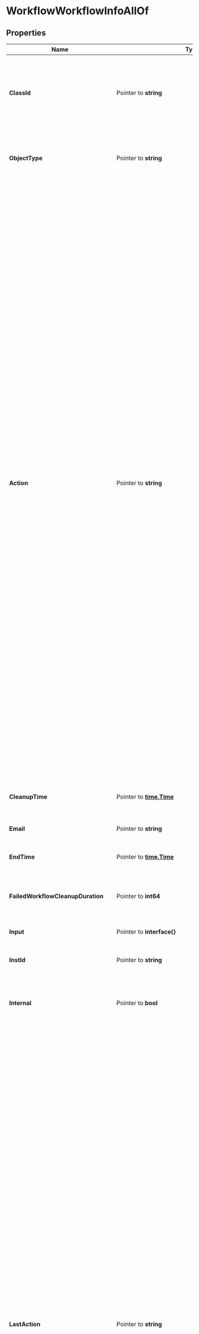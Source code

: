 # WorkflowWorkflowInfoAllOf

## Properties

Name | Type | Description | Notes
------------ | ------------- | ------------- | -------------
**ClassId** | Pointer to **string** | The fully-qualified name of the instantiated, concrete type. This property is used as a discriminator to identify the type of the payload when marshaling and unmarshaling data. | [default to "workflow.WorkflowInfo"]
**ObjectType** | Pointer to **string** | The fully-qualified name of the instantiated, concrete type. The value should be the same as the &#39;ClassId&#39; property. | [default to "workflow.WorkflowInfo"]
**Action** | Pointer to **string** | The action of the workflow such as start, cancel, retry, pause. * &#x60;None&#x60; - No action is set, this is the default value for action field. * &#x60;Create&#x60; - Create a new instance of the workflow but it does not start the execution of the workflow. Use the Start action to start execution of the workflow. * &#x60;Start&#x60; - Start a new execution of the workflow. * &#x60;Pause&#x60; - Pause the workflow, this can only be issued on workflows that are in running state. * &#x60;Resume&#x60; - Resume the workflow which was previously paused through pause action on the workflow. * &#x60;Retry&#x60; - Retry the workflow that has previously reached a final state and has the retryable property set to true on the workflow. A running or waiting workflow cannot be retried. If the property retryFromTaskName is also passed along with this action, the workflow will be started from that specific task, otherwise the workflow will be restarted. The task name must be one of the tasks that completed or failed in the previous run, you cannot retry a workflow from a task which wasn&#39;t run in the previous iteration. * &#x60;RetryFailed&#x60; - Retry the workflow that has failed. A running or waiting workflow or a workflow that completed successfully cannot be retried. Only the tasks that failed in the previous run will be retried and the rest of workflow will be run. This action does not restart the workflow and also does not support retrying from a specific task. * &#x60;Cancel&#x60; - Cancel the workflow that is in running or waiting state. | [optional] [default to "None"]
**CleanupTime** | Pointer to [**time.Time**](time.Time.md) | The time when the workflow info will be removed from database. | [optional] [readonly] 
**Email** | Pointer to **string** | The email address of the user who started this workflow. | [optional] [readonly] 
**EndTime** | Pointer to [**time.Time**](time.Time.md) | The time when the workflow reached a final state. | [optional] [readonly] 
**FailedWorkflowCleanupDuration** | Pointer to **int64** | The duration in hours after which the workflow info for failed, terminated or timed out workflow will be removed from database. | [optional] [default to 2160]
**Input** | Pointer to **interface{}** | All the given inputs for the workflow. | [optional] 
**InstId** | Pointer to **string** | A workflow instance Id which is the unique identified for the workflow execution. | [optional] [readonly] 
**Internal** | Pointer to **bool** | Denotes if this workflow is internal and should be hidden from user view of running workflows. | [optional] 
**LastAction** | Pointer to **string** | The last action that was issued on the workflow is saved in this field. * &#x60;None&#x60; - No action is set, this is the default value for action field. * &#x60;Create&#x60; - Create a new instance of the workflow but it does not start the execution of the workflow. Use the Start action to start execution of the workflow. * &#x60;Start&#x60; - Start a new execution of the workflow. * &#x60;Pause&#x60; - Pause the workflow, this can only be issued on workflows that are in running state. * &#x60;Resume&#x60; - Resume the workflow which was previously paused through pause action on the workflow. * &#x60;Retry&#x60; - Retry the workflow that has previously reached a final state and has the retryable property set to true on the workflow. A running or waiting workflow cannot be retried. If the property retryFromTaskName is also passed along with this action, the workflow will be started from that specific task, otherwise the workflow will be restarted. The task name must be one of the tasks that completed or failed in the previous run, you cannot retry a workflow from a task which wasn&#39;t run in the previous iteration. * &#x60;RetryFailed&#x60; - Retry the workflow that has failed. A running or waiting workflow or a workflow that completed successfully cannot be retried. Only the tasks that failed in the previous run will be retried and the rest of workflow will be run. This action does not restart the workflow and also does not support retrying from a specific task. * &#x60;Cancel&#x60; - Cancel the workflow that is in running or waiting state. | [optional] [readonly] [default to "None"]
**Message** | Pointer to [**[]WorkflowMessage**](workflow.Message.md) |  | [optional] 
**MetaVersion** | Pointer to **int64** | Version of the workflow metadata for which this workflow execution was started. | [optional] 
**Name** | Pointer to **string** | A name of the workflow execution instance. | [optional] 
**Output** | Pointer to **interface{}** | All the generated outputs for the workflow. | [optional] [readonly] 
**PauseReason** | Pointer to **string** | Denotes the reason workflow is in paused status. * &#x60;None&#x60; - Pause reason is none, which indicates there is no reason for the pause state. * &#x60;TaskWithWarning&#x60; - Pause reason indicates the workflow is in this state due to a task that has a status as completed with warnings. | [optional] [default to "None"]
**Progress** | Pointer to **float32** | This field indicates percentage of workflow task execution. | [optional] [readonly] 
**Properties** | Pointer to [**NullableWorkflowWorkflowInfoProperties**](workflow.WorkflowInfoProperties.md) |  | [optional] 
**RetryFromTaskName** | Pointer to **string** | This field is applicable when Retry action is issued for a workflow which is in a final state. When this field is not specified then the workflow will retry from the start of the workflow. When this field is specified then the workflow will be retried from the specified task. The field should carry the task name which is the unique name of the task within the workflow. The task name must be one of the tasks that completed or failed in the previous run, you cannot retry a workflow from a task which wasn&#39;t run in the previous iteration. | [optional] 
**Src** | Pointer to **string** | The source microservice name which is the owner for this workflow. | [optional] [readonly] 
**StartTime** | Pointer to [**time.Time**](time.Time.md) | The time when the workflow was started for execution. | [optional] [readonly] 
**Status** | Pointer to **string** | A status of the workflow (RUNNING, WAITING, COMPLETED, TIME_OUT, FAILED). | [optional] [readonly] 
**SuccessWorkflowCleanupDuration** | Pointer to **int64** | The duration in hours after which the workflow info for successful workflow will be removed from database. | [optional] [default to 2160]
**TraceId** | Pointer to **string** | The trace id to keep track of workflow execution. | [optional] [readonly] 
**Type** | Pointer to **string** | A type of the workflow (serverconfig, ansible_monitoring). | [optional] [readonly] 
**UserActionRequired** | Pointer to **bool** | Property will be set when an user action is required on the workflow. This can be because the workflow is waiting for a wait task to be updated, workflow is paused or workflow launched by a configuration object has failed and needs to be retried in order to complete successfully. | [optional] [readonly] [default to false]
**UserId** | Pointer to **string** | The user identifier which indicates the user that started this workflow. | [optional] [readonly] 
**WaitReason** | Pointer to **string** | Denotes the reason workflow is in waiting status. * &#x60;None&#x60; - Wait reason is none, which indicates there is no reason for the waiting state. * &#x60;GatherTasks&#x60; - Wait reason is gathering tasks, which indicates the workflow is in this state in order to gather tasks. * &#x60;Duplicate&#x60; - Wait reason is duplicate, which indicates the workflow is a duplicate of current running workflow. * &#x60;RateLimit&#x60; - Wait reason is rate limit, which indicates the workflow is rate limited by account/instance level throttling threshold. * &#x60;WaitTask&#x60; - Wait reason when there are one or more wait tasks in the workflow which are yet to receive a task status update. * &#x60;PendingRetryFailed&#x60; - Wait reason when the workflow is pending a RetryFailed action. | [optional] [default to "None"]
**WorkflowCtx** | Pointer to [**NullableWorkflowWorkflowCtx**](workflow.WorkflowCtx.md) |  | [optional] 
**WorkflowMetaType** | Pointer to **string** | The type of workflow meta. Derived from the workflow meta that is used to launch this workflow instance. * &#x60;SystemDefined&#x60; - System defined workflow definition. * &#x60;UserDefined&#x60; - User defined workflow definition. * &#x60;Dynamic&#x60; - Dynamically defined workflow definition. | [optional] [default to "SystemDefined"]
**WorkflowTaskCount** | Pointer to **int64** | Total number of workflow tasks in this workflow. | [optional] [readonly] 
**Var0RollbackWorkflow** | Pointer to [**WorkflowRollbackWorkflowRelationship**](workflow.RollbackWorkflow.Relationship.md) |  | [optional] 
**Var1SwitchProfile** | Pointer to [**FabricSwitchProfileRelationship**](fabric.SwitchProfile.Relationship.md) |  | [optional] 
**Var2ClusterProfile** | Pointer to [**HyperflexClusterProfileRelationship**](hyperflex.ClusterProfile.Relationship.md) |  | [optional] 
**Account** | Pointer to [**IamAccountRelationship**](iam.Account.Relationship.md) |  | [optional] 
**AssociatedObject** | Pointer to [**MoBaseMoRelationship**](mo.BaseMo.Relationship.md) |  | [optional] 
**Organization** | Pointer to [**OrganizationOrganizationRelationship**](organization.Organization.Relationship.md) |  | [optional] 
**ParentTaskInfo** | Pointer to [**WorkflowTaskInfoRelationship**](workflow.TaskInfo.Relationship.md) |  | [optional] 
**PendingDynamicWorkflowInfo** | Pointer to [**WorkflowPendingDynamicWorkflowInfoRelationship**](workflow.PendingDynamicWorkflowInfo.Relationship.md) |  | [optional] 
**Permission** | Pointer to [**IamPermissionRelationship**](iam.Permission.Relationship.md) |  | [optional] 
**TaskInfos** | Pointer to [**[]WorkflowTaskInfoRelationship**](workflow.TaskInfo.Relationship.md) | An array of relationships to workflowTaskInfo resources. | [optional] [readonly] 
**WorkflowDefinition** | Pointer to [**WorkflowWorkflowDefinitionRelationship**](workflow.WorkflowDefinition.Relationship.md) |  | [optional] 

## Methods

### NewWorkflowWorkflowInfoAllOf

`func NewWorkflowWorkflowInfoAllOf(classId string, objectType string, ) *WorkflowWorkflowInfoAllOf`

NewWorkflowWorkflowInfoAllOf instantiates a new WorkflowWorkflowInfoAllOf object
This constructor will assign default values to properties that have it defined,
and makes sure properties required by API are set, but the set of arguments
will change when the set of required properties is changed

### NewWorkflowWorkflowInfoAllOfWithDefaults

`func NewWorkflowWorkflowInfoAllOfWithDefaults() *WorkflowWorkflowInfoAllOf`

NewWorkflowWorkflowInfoAllOfWithDefaults instantiates a new WorkflowWorkflowInfoAllOf object
This constructor will only assign default values to properties that have it defined,
but it doesn't guarantee that properties required by API are set

### GetClassId

`func (o *WorkflowWorkflowInfoAllOf) GetClassId() string`

GetClassId returns the ClassId field if non-nil, zero value otherwise.

### GetClassIdOk

`func (o *WorkflowWorkflowInfoAllOf) GetClassIdOk() (*string, bool)`

GetClassIdOk returns a tuple with the ClassId field if it's non-nil, zero value otherwise
and a boolean to check if the value has been set.

### SetClassId

`func (o *WorkflowWorkflowInfoAllOf) SetClassId(v string)`

SetClassId sets ClassId field to given value.


### GetObjectType

`func (o *WorkflowWorkflowInfoAllOf) GetObjectType() string`

GetObjectType returns the ObjectType field if non-nil, zero value otherwise.

### GetObjectTypeOk

`func (o *WorkflowWorkflowInfoAllOf) GetObjectTypeOk() (*string, bool)`

GetObjectTypeOk returns a tuple with the ObjectType field if it's non-nil, zero value otherwise
and a boolean to check if the value has been set.

### SetObjectType

`func (o *WorkflowWorkflowInfoAllOf) SetObjectType(v string)`

SetObjectType sets ObjectType field to given value.


### GetAction

`func (o *WorkflowWorkflowInfoAllOf) GetAction() string`

GetAction returns the Action field if non-nil, zero value otherwise.

### GetActionOk

`func (o *WorkflowWorkflowInfoAllOf) GetActionOk() (*string, bool)`

GetActionOk returns a tuple with the Action field if it's non-nil, zero value otherwise
and a boolean to check if the value has been set.

### SetAction

`func (o *WorkflowWorkflowInfoAllOf) SetAction(v string)`

SetAction sets Action field to given value.

### HasAction

`func (o *WorkflowWorkflowInfoAllOf) HasAction() bool`

HasAction returns a boolean if a field has been set.

### GetCleanupTime

`func (o *WorkflowWorkflowInfoAllOf) GetCleanupTime() time.Time`

GetCleanupTime returns the CleanupTime field if non-nil, zero value otherwise.

### GetCleanupTimeOk

`func (o *WorkflowWorkflowInfoAllOf) GetCleanupTimeOk() (*time.Time, bool)`

GetCleanupTimeOk returns a tuple with the CleanupTime field if it's non-nil, zero value otherwise
and a boolean to check if the value has been set.

### SetCleanupTime

`func (o *WorkflowWorkflowInfoAllOf) SetCleanupTime(v time.Time)`

SetCleanupTime sets CleanupTime field to given value.

### HasCleanupTime

`func (o *WorkflowWorkflowInfoAllOf) HasCleanupTime() bool`

HasCleanupTime returns a boolean if a field has been set.

### GetEmail

`func (o *WorkflowWorkflowInfoAllOf) GetEmail() string`

GetEmail returns the Email field if non-nil, zero value otherwise.

### GetEmailOk

`func (o *WorkflowWorkflowInfoAllOf) GetEmailOk() (*string, bool)`

GetEmailOk returns a tuple with the Email field if it's non-nil, zero value otherwise
and a boolean to check if the value has been set.

### SetEmail

`func (o *WorkflowWorkflowInfoAllOf) SetEmail(v string)`

SetEmail sets Email field to given value.

### HasEmail

`func (o *WorkflowWorkflowInfoAllOf) HasEmail() bool`

HasEmail returns a boolean if a field has been set.

### GetEndTime

`func (o *WorkflowWorkflowInfoAllOf) GetEndTime() time.Time`

GetEndTime returns the EndTime field if non-nil, zero value otherwise.

### GetEndTimeOk

`func (o *WorkflowWorkflowInfoAllOf) GetEndTimeOk() (*time.Time, bool)`

GetEndTimeOk returns a tuple with the EndTime field if it's non-nil, zero value otherwise
and a boolean to check if the value has been set.

### SetEndTime

`func (o *WorkflowWorkflowInfoAllOf) SetEndTime(v time.Time)`

SetEndTime sets EndTime field to given value.

### HasEndTime

`func (o *WorkflowWorkflowInfoAllOf) HasEndTime() bool`

HasEndTime returns a boolean if a field has been set.

### GetFailedWorkflowCleanupDuration

`func (o *WorkflowWorkflowInfoAllOf) GetFailedWorkflowCleanupDuration() int64`

GetFailedWorkflowCleanupDuration returns the FailedWorkflowCleanupDuration field if non-nil, zero value otherwise.

### GetFailedWorkflowCleanupDurationOk

`func (o *WorkflowWorkflowInfoAllOf) GetFailedWorkflowCleanupDurationOk() (*int64, bool)`

GetFailedWorkflowCleanupDurationOk returns a tuple with the FailedWorkflowCleanupDuration field if it's non-nil, zero value otherwise
and a boolean to check if the value has been set.

### SetFailedWorkflowCleanupDuration

`func (o *WorkflowWorkflowInfoAllOf) SetFailedWorkflowCleanupDuration(v int64)`

SetFailedWorkflowCleanupDuration sets FailedWorkflowCleanupDuration field to given value.

### HasFailedWorkflowCleanupDuration

`func (o *WorkflowWorkflowInfoAllOf) HasFailedWorkflowCleanupDuration() bool`

HasFailedWorkflowCleanupDuration returns a boolean if a field has been set.

### GetInput

`func (o *WorkflowWorkflowInfoAllOf) GetInput() interface{}`

GetInput returns the Input field if non-nil, zero value otherwise.

### GetInputOk

`func (o *WorkflowWorkflowInfoAllOf) GetInputOk() (*interface{}, bool)`

GetInputOk returns a tuple with the Input field if it's non-nil, zero value otherwise
and a boolean to check if the value has been set.

### SetInput

`func (o *WorkflowWorkflowInfoAllOf) SetInput(v interface{})`

SetInput sets Input field to given value.

### HasInput

`func (o *WorkflowWorkflowInfoAllOf) HasInput() bool`

HasInput returns a boolean if a field has been set.

### SetInputNil

`func (o *WorkflowWorkflowInfoAllOf) SetInputNil(b bool)`

 SetInputNil sets the value for Input to be an explicit nil

### UnsetInput
`func (o *WorkflowWorkflowInfoAllOf) UnsetInput()`

UnsetInput ensures that no value is present for Input, not even an explicit nil
### GetInstId

`func (o *WorkflowWorkflowInfoAllOf) GetInstId() string`

GetInstId returns the InstId field if non-nil, zero value otherwise.

### GetInstIdOk

`func (o *WorkflowWorkflowInfoAllOf) GetInstIdOk() (*string, bool)`

GetInstIdOk returns a tuple with the InstId field if it's non-nil, zero value otherwise
and a boolean to check if the value has been set.

### SetInstId

`func (o *WorkflowWorkflowInfoAllOf) SetInstId(v string)`

SetInstId sets InstId field to given value.

### HasInstId

`func (o *WorkflowWorkflowInfoAllOf) HasInstId() bool`

HasInstId returns a boolean if a field has been set.

### GetInternal

`func (o *WorkflowWorkflowInfoAllOf) GetInternal() bool`

GetInternal returns the Internal field if non-nil, zero value otherwise.

### GetInternalOk

`func (o *WorkflowWorkflowInfoAllOf) GetInternalOk() (*bool, bool)`

GetInternalOk returns a tuple with the Internal field if it's non-nil, zero value otherwise
and a boolean to check if the value has been set.

### SetInternal

`func (o *WorkflowWorkflowInfoAllOf) SetInternal(v bool)`

SetInternal sets Internal field to given value.

### HasInternal

`func (o *WorkflowWorkflowInfoAllOf) HasInternal() bool`

HasInternal returns a boolean if a field has been set.

### GetLastAction

`func (o *WorkflowWorkflowInfoAllOf) GetLastAction() string`

GetLastAction returns the LastAction field if non-nil, zero value otherwise.

### GetLastActionOk

`func (o *WorkflowWorkflowInfoAllOf) GetLastActionOk() (*string, bool)`

GetLastActionOk returns a tuple with the LastAction field if it's non-nil, zero value otherwise
and a boolean to check if the value has been set.

### SetLastAction

`func (o *WorkflowWorkflowInfoAllOf) SetLastAction(v string)`

SetLastAction sets LastAction field to given value.

### HasLastAction

`func (o *WorkflowWorkflowInfoAllOf) HasLastAction() bool`

HasLastAction returns a boolean if a field has been set.

### GetMessage

`func (o *WorkflowWorkflowInfoAllOf) GetMessage() []WorkflowMessage`

GetMessage returns the Message field if non-nil, zero value otherwise.

### GetMessageOk

`func (o *WorkflowWorkflowInfoAllOf) GetMessageOk() (*[]WorkflowMessage, bool)`

GetMessageOk returns a tuple with the Message field if it's non-nil, zero value otherwise
and a boolean to check if the value has been set.

### SetMessage

`func (o *WorkflowWorkflowInfoAllOf) SetMessage(v []WorkflowMessage)`

SetMessage sets Message field to given value.

### HasMessage

`func (o *WorkflowWorkflowInfoAllOf) HasMessage() bool`

HasMessage returns a boolean if a field has been set.

### SetMessageNil

`func (o *WorkflowWorkflowInfoAllOf) SetMessageNil(b bool)`

 SetMessageNil sets the value for Message to be an explicit nil

### UnsetMessage
`func (o *WorkflowWorkflowInfoAllOf) UnsetMessage()`

UnsetMessage ensures that no value is present for Message, not even an explicit nil
### GetMetaVersion

`func (o *WorkflowWorkflowInfoAllOf) GetMetaVersion() int64`

GetMetaVersion returns the MetaVersion field if non-nil, zero value otherwise.

### GetMetaVersionOk

`func (o *WorkflowWorkflowInfoAllOf) GetMetaVersionOk() (*int64, bool)`

GetMetaVersionOk returns a tuple with the MetaVersion field if it's non-nil, zero value otherwise
and a boolean to check if the value has been set.

### SetMetaVersion

`func (o *WorkflowWorkflowInfoAllOf) SetMetaVersion(v int64)`

SetMetaVersion sets MetaVersion field to given value.

### HasMetaVersion

`func (o *WorkflowWorkflowInfoAllOf) HasMetaVersion() bool`

HasMetaVersion returns a boolean if a field has been set.

### GetName

`func (o *WorkflowWorkflowInfoAllOf) GetName() string`

GetName returns the Name field if non-nil, zero value otherwise.

### GetNameOk

`func (o *WorkflowWorkflowInfoAllOf) GetNameOk() (*string, bool)`

GetNameOk returns a tuple with the Name field if it's non-nil, zero value otherwise
and a boolean to check if the value has been set.

### SetName

`func (o *WorkflowWorkflowInfoAllOf) SetName(v string)`

SetName sets Name field to given value.

### HasName

`func (o *WorkflowWorkflowInfoAllOf) HasName() bool`

HasName returns a boolean if a field has been set.

### GetOutput

`func (o *WorkflowWorkflowInfoAllOf) GetOutput() interface{}`

GetOutput returns the Output field if non-nil, zero value otherwise.

### GetOutputOk

`func (o *WorkflowWorkflowInfoAllOf) GetOutputOk() (*interface{}, bool)`

GetOutputOk returns a tuple with the Output field if it's non-nil, zero value otherwise
and a boolean to check if the value has been set.

### SetOutput

`func (o *WorkflowWorkflowInfoAllOf) SetOutput(v interface{})`

SetOutput sets Output field to given value.

### HasOutput

`func (o *WorkflowWorkflowInfoAllOf) HasOutput() bool`

HasOutput returns a boolean if a field has been set.

### SetOutputNil

`func (o *WorkflowWorkflowInfoAllOf) SetOutputNil(b bool)`

 SetOutputNil sets the value for Output to be an explicit nil

### UnsetOutput
`func (o *WorkflowWorkflowInfoAllOf) UnsetOutput()`

UnsetOutput ensures that no value is present for Output, not even an explicit nil
### GetPauseReason

`func (o *WorkflowWorkflowInfoAllOf) GetPauseReason() string`

GetPauseReason returns the PauseReason field if non-nil, zero value otherwise.

### GetPauseReasonOk

`func (o *WorkflowWorkflowInfoAllOf) GetPauseReasonOk() (*string, bool)`

GetPauseReasonOk returns a tuple with the PauseReason field if it's non-nil, zero value otherwise
and a boolean to check if the value has been set.

### SetPauseReason

`func (o *WorkflowWorkflowInfoAllOf) SetPauseReason(v string)`

SetPauseReason sets PauseReason field to given value.

### HasPauseReason

`func (o *WorkflowWorkflowInfoAllOf) HasPauseReason() bool`

HasPauseReason returns a boolean if a field has been set.

### GetProgress

`func (o *WorkflowWorkflowInfoAllOf) GetProgress() float32`

GetProgress returns the Progress field if non-nil, zero value otherwise.

### GetProgressOk

`func (o *WorkflowWorkflowInfoAllOf) GetProgressOk() (*float32, bool)`

GetProgressOk returns a tuple with the Progress field if it's non-nil, zero value otherwise
and a boolean to check if the value has been set.

### SetProgress

`func (o *WorkflowWorkflowInfoAllOf) SetProgress(v float32)`

SetProgress sets Progress field to given value.

### HasProgress

`func (o *WorkflowWorkflowInfoAllOf) HasProgress() bool`

HasProgress returns a boolean if a field has been set.

### GetProperties

`func (o *WorkflowWorkflowInfoAllOf) GetProperties() WorkflowWorkflowInfoProperties`

GetProperties returns the Properties field if non-nil, zero value otherwise.

### GetPropertiesOk

`func (o *WorkflowWorkflowInfoAllOf) GetPropertiesOk() (*WorkflowWorkflowInfoProperties, bool)`

GetPropertiesOk returns a tuple with the Properties field if it's non-nil, zero value otherwise
and a boolean to check if the value has been set.

### SetProperties

`func (o *WorkflowWorkflowInfoAllOf) SetProperties(v WorkflowWorkflowInfoProperties)`

SetProperties sets Properties field to given value.

### HasProperties

`func (o *WorkflowWorkflowInfoAllOf) HasProperties() bool`

HasProperties returns a boolean if a field has been set.

### SetPropertiesNil

`func (o *WorkflowWorkflowInfoAllOf) SetPropertiesNil(b bool)`

 SetPropertiesNil sets the value for Properties to be an explicit nil

### UnsetProperties
`func (o *WorkflowWorkflowInfoAllOf) UnsetProperties()`

UnsetProperties ensures that no value is present for Properties, not even an explicit nil
### GetRetryFromTaskName

`func (o *WorkflowWorkflowInfoAllOf) GetRetryFromTaskName() string`

GetRetryFromTaskName returns the RetryFromTaskName field if non-nil, zero value otherwise.

### GetRetryFromTaskNameOk

`func (o *WorkflowWorkflowInfoAllOf) GetRetryFromTaskNameOk() (*string, bool)`

GetRetryFromTaskNameOk returns a tuple with the RetryFromTaskName field if it's non-nil, zero value otherwise
and a boolean to check if the value has been set.

### SetRetryFromTaskName

`func (o *WorkflowWorkflowInfoAllOf) SetRetryFromTaskName(v string)`

SetRetryFromTaskName sets RetryFromTaskName field to given value.

### HasRetryFromTaskName

`func (o *WorkflowWorkflowInfoAllOf) HasRetryFromTaskName() bool`

HasRetryFromTaskName returns a boolean if a field has been set.

### GetSrc

`func (o *WorkflowWorkflowInfoAllOf) GetSrc() string`

GetSrc returns the Src field if non-nil, zero value otherwise.

### GetSrcOk

`func (o *WorkflowWorkflowInfoAllOf) GetSrcOk() (*string, bool)`

GetSrcOk returns a tuple with the Src field if it's non-nil, zero value otherwise
and a boolean to check if the value has been set.

### SetSrc

`func (o *WorkflowWorkflowInfoAllOf) SetSrc(v string)`

SetSrc sets Src field to given value.

### HasSrc

`func (o *WorkflowWorkflowInfoAllOf) HasSrc() bool`

HasSrc returns a boolean if a field has been set.

### GetStartTime

`func (o *WorkflowWorkflowInfoAllOf) GetStartTime() time.Time`

GetStartTime returns the StartTime field if non-nil, zero value otherwise.

### GetStartTimeOk

`func (o *WorkflowWorkflowInfoAllOf) GetStartTimeOk() (*time.Time, bool)`

GetStartTimeOk returns a tuple with the StartTime field if it's non-nil, zero value otherwise
and a boolean to check if the value has been set.

### SetStartTime

`func (o *WorkflowWorkflowInfoAllOf) SetStartTime(v time.Time)`

SetStartTime sets StartTime field to given value.

### HasStartTime

`func (o *WorkflowWorkflowInfoAllOf) HasStartTime() bool`

HasStartTime returns a boolean if a field has been set.

### GetStatus

`func (o *WorkflowWorkflowInfoAllOf) GetStatus() string`

GetStatus returns the Status field if non-nil, zero value otherwise.

### GetStatusOk

`func (o *WorkflowWorkflowInfoAllOf) GetStatusOk() (*string, bool)`

GetStatusOk returns a tuple with the Status field if it's non-nil, zero value otherwise
and a boolean to check if the value has been set.

### SetStatus

`func (o *WorkflowWorkflowInfoAllOf) SetStatus(v string)`

SetStatus sets Status field to given value.

### HasStatus

`func (o *WorkflowWorkflowInfoAllOf) HasStatus() bool`

HasStatus returns a boolean if a field has been set.

### GetSuccessWorkflowCleanupDuration

`func (o *WorkflowWorkflowInfoAllOf) GetSuccessWorkflowCleanupDuration() int64`

GetSuccessWorkflowCleanupDuration returns the SuccessWorkflowCleanupDuration field if non-nil, zero value otherwise.

### GetSuccessWorkflowCleanupDurationOk

`func (o *WorkflowWorkflowInfoAllOf) GetSuccessWorkflowCleanupDurationOk() (*int64, bool)`

GetSuccessWorkflowCleanupDurationOk returns a tuple with the SuccessWorkflowCleanupDuration field if it's non-nil, zero value otherwise
and a boolean to check if the value has been set.

### SetSuccessWorkflowCleanupDuration

`func (o *WorkflowWorkflowInfoAllOf) SetSuccessWorkflowCleanupDuration(v int64)`

SetSuccessWorkflowCleanupDuration sets SuccessWorkflowCleanupDuration field to given value.

### HasSuccessWorkflowCleanupDuration

`func (o *WorkflowWorkflowInfoAllOf) HasSuccessWorkflowCleanupDuration() bool`

HasSuccessWorkflowCleanupDuration returns a boolean if a field has been set.

### GetTraceId

`func (o *WorkflowWorkflowInfoAllOf) GetTraceId() string`

GetTraceId returns the TraceId field if non-nil, zero value otherwise.

### GetTraceIdOk

`func (o *WorkflowWorkflowInfoAllOf) GetTraceIdOk() (*string, bool)`

GetTraceIdOk returns a tuple with the TraceId field if it's non-nil, zero value otherwise
and a boolean to check if the value has been set.

### SetTraceId

`func (o *WorkflowWorkflowInfoAllOf) SetTraceId(v string)`

SetTraceId sets TraceId field to given value.

### HasTraceId

`func (o *WorkflowWorkflowInfoAllOf) HasTraceId() bool`

HasTraceId returns a boolean if a field has been set.

### GetType

`func (o *WorkflowWorkflowInfoAllOf) GetType() string`

GetType returns the Type field if non-nil, zero value otherwise.

### GetTypeOk

`func (o *WorkflowWorkflowInfoAllOf) GetTypeOk() (*string, bool)`

GetTypeOk returns a tuple with the Type field if it's non-nil, zero value otherwise
and a boolean to check if the value has been set.

### SetType

`func (o *WorkflowWorkflowInfoAllOf) SetType(v string)`

SetType sets Type field to given value.

### HasType

`func (o *WorkflowWorkflowInfoAllOf) HasType() bool`

HasType returns a boolean if a field has been set.

### GetUserActionRequired

`func (o *WorkflowWorkflowInfoAllOf) GetUserActionRequired() bool`

GetUserActionRequired returns the UserActionRequired field if non-nil, zero value otherwise.

### GetUserActionRequiredOk

`func (o *WorkflowWorkflowInfoAllOf) GetUserActionRequiredOk() (*bool, bool)`

GetUserActionRequiredOk returns a tuple with the UserActionRequired field if it's non-nil, zero value otherwise
and a boolean to check if the value has been set.

### SetUserActionRequired

`func (o *WorkflowWorkflowInfoAllOf) SetUserActionRequired(v bool)`

SetUserActionRequired sets UserActionRequired field to given value.

### HasUserActionRequired

`func (o *WorkflowWorkflowInfoAllOf) HasUserActionRequired() bool`

HasUserActionRequired returns a boolean if a field has been set.

### GetUserId

`func (o *WorkflowWorkflowInfoAllOf) GetUserId() string`

GetUserId returns the UserId field if non-nil, zero value otherwise.

### GetUserIdOk

`func (o *WorkflowWorkflowInfoAllOf) GetUserIdOk() (*string, bool)`

GetUserIdOk returns a tuple with the UserId field if it's non-nil, zero value otherwise
and a boolean to check if the value has been set.

### SetUserId

`func (o *WorkflowWorkflowInfoAllOf) SetUserId(v string)`

SetUserId sets UserId field to given value.

### HasUserId

`func (o *WorkflowWorkflowInfoAllOf) HasUserId() bool`

HasUserId returns a boolean if a field has been set.

### GetWaitReason

`func (o *WorkflowWorkflowInfoAllOf) GetWaitReason() string`

GetWaitReason returns the WaitReason field if non-nil, zero value otherwise.

### GetWaitReasonOk

`func (o *WorkflowWorkflowInfoAllOf) GetWaitReasonOk() (*string, bool)`

GetWaitReasonOk returns a tuple with the WaitReason field if it's non-nil, zero value otherwise
and a boolean to check if the value has been set.

### SetWaitReason

`func (o *WorkflowWorkflowInfoAllOf) SetWaitReason(v string)`

SetWaitReason sets WaitReason field to given value.

### HasWaitReason

`func (o *WorkflowWorkflowInfoAllOf) HasWaitReason() bool`

HasWaitReason returns a boolean if a field has been set.

### GetWorkflowCtx

`func (o *WorkflowWorkflowInfoAllOf) GetWorkflowCtx() WorkflowWorkflowCtx`

GetWorkflowCtx returns the WorkflowCtx field if non-nil, zero value otherwise.

### GetWorkflowCtxOk

`func (o *WorkflowWorkflowInfoAllOf) GetWorkflowCtxOk() (*WorkflowWorkflowCtx, bool)`

GetWorkflowCtxOk returns a tuple with the WorkflowCtx field if it's non-nil, zero value otherwise
and a boolean to check if the value has been set.

### SetWorkflowCtx

`func (o *WorkflowWorkflowInfoAllOf) SetWorkflowCtx(v WorkflowWorkflowCtx)`

SetWorkflowCtx sets WorkflowCtx field to given value.

### HasWorkflowCtx

`func (o *WorkflowWorkflowInfoAllOf) HasWorkflowCtx() bool`

HasWorkflowCtx returns a boolean if a field has been set.

### SetWorkflowCtxNil

`func (o *WorkflowWorkflowInfoAllOf) SetWorkflowCtxNil(b bool)`

 SetWorkflowCtxNil sets the value for WorkflowCtx to be an explicit nil

### UnsetWorkflowCtx
`func (o *WorkflowWorkflowInfoAllOf) UnsetWorkflowCtx()`

UnsetWorkflowCtx ensures that no value is present for WorkflowCtx, not even an explicit nil
### GetWorkflowMetaType

`func (o *WorkflowWorkflowInfoAllOf) GetWorkflowMetaType() string`

GetWorkflowMetaType returns the WorkflowMetaType field if non-nil, zero value otherwise.

### GetWorkflowMetaTypeOk

`func (o *WorkflowWorkflowInfoAllOf) GetWorkflowMetaTypeOk() (*string, bool)`

GetWorkflowMetaTypeOk returns a tuple with the WorkflowMetaType field if it's non-nil, zero value otherwise
and a boolean to check if the value has been set.

### SetWorkflowMetaType

`func (o *WorkflowWorkflowInfoAllOf) SetWorkflowMetaType(v string)`

SetWorkflowMetaType sets WorkflowMetaType field to given value.

### HasWorkflowMetaType

`func (o *WorkflowWorkflowInfoAllOf) HasWorkflowMetaType() bool`

HasWorkflowMetaType returns a boolean if a field has been set.

### GetWorkflowTaskCount

`func (o *WorkflowWorkflowInfoAllOf) GetWorkflowTaskCount() int64`

GetWorkflowTaskCount returns the WorkflowTaskCount field if non-nil, zero value otherwise.

### GetWorkflowTaskCountOk

`func (o *WorkflowWorkflowInfoAllOf) GetWorkflowTaskCountOk() (*int64, bool)`

GetWorkflowTaskCountOk returns a tuple with the WorkflowTaskCount field if it's non-nil, zero value otherwise
and a boolean to check if the value has been set.

### SetWorkflowTaskCount

`func (o *WorkflowWorkflowInfoAllOf) SetWorkflowTaskCount(v int64)`

SetWorkflowTaskCount sets WorkflowTaskCount field to given value.

### HasWorkflowTaskCount

`func (o *WorkflowWorkflowInfoAllOf) HasWorkflowTaskCount() bool`

HasWorkflowTaskCount returns a boolean if a field has been set.

### GetVar0RollbackWorkflow

`func (o *WorkflowWorkflowInfoAllOf) GetVar0RollbackWorkflow() WorkflowRollbackWorkflowRelationship`

GetVar0RollbackWorkflow returns the Var0RollbackWorkflow field if non-nil, zero value otherwise.

### GetVar0RollbackWorkflowOk

`func (o *WorkflowWorkflowInfoAllOf) GetVar0RollbackWorkflowOk() (*WorkflowRollbackWorkflowRelationship, bool)`

GetVar0RollbackWorkflowOk returns a tuple with the Var0RollbackWorkflow field if it's non-nil, zero value otherwise
and a boolean to check if the value has been set.

### SetVar0RollbackWorkflow

`func (o *WorkflowWorkflowInfoAllOf) SetVar0RollbackWorkflow(v WorkflowRollbackWorkflowRelationship)`

SetVar0RollbackWorkflow sets Var0RollbackWorkflow field to given value.

### HasVar0RollbackWorkflow

`func (o *WorkflowWorkflowInfoAllOf) HasVar0RollbackWorkflow() bool`

HasVar0RollbackWorkflow returns a boolean if a field has been set.

### GetVar1SwitchProfile

`func (o *WorkflowWorkflowInfoAllOf) GetVar1SwitchProfile() FabricSwitchProfileRelationship`

GetVar1SwitchProfile returns the Var1SwitchProfile field if non-nil, zero value otherwise.

### GetVar1SwitchProfileOk

`func (o *WorkflowWorkflowInfoAllOf) GetVar1SwitchProfileOk() (*FabricSwitchProfileRelationship, bool)`

GetVar1SwitchProfileOk returns a tuple with the Var1SwitchProfile field if it's non-nil, zero value otherwise
and a boolean to check if the value has been set.

### SetVar1SwitchProfile

`func (o *WorkflowWorkflowInfoAllOf) SetVar1SwitchProfile(v FabricSwitchProfileRelationship)`

SetVar1SwitchProfile sets Var1SwitchProfile field to given value.

### HasVar1SwitchProfile

`func (o *WorkflowWorkflowInfoAllOf) HasVar1SwitchProfile() bool`

HasVar1SwitchProfile returns a boolean if a field has been set.

### GetVar2ClusterProfile

`func (o *WorkflowWorkflowInfoAllOf) GetVar2ClusterProfile() HyperflexClusterProfileRelationship`

GetVar2ClusterProfile returns the Var2ClusterProfile field if non-nil, zero value otherwise.

### GetVar2ClusterProfileOk

`func (o *WorkflowWorkflowInfoAllOf) GetVar2ClusterProfileOk() (*HyperflexClusterProfileRelationship, bool)`

GetVar2ClusterProfileOk returns a tuple with the Var2ClusterProfile field if it's non-nil, zero value otherwise
and a boolean to check if the value has been set.

### SetVar2ClusterProfile

`func (o *WorkflowWorkflowInfoAllOf) SetVar2ClusterProfile(v HyperflexClusterProfileRelationship)`

SetVar2ClusterProfile sets Var2ClusterProfile field to given value.

### HasVar2ClusterProfile

`func (o *WorkflowWorkflowInfoAllOf) HasVar2ClusterProfile() bool`

HasVar2ClusterProfile returns a boolean if a field has been set.

### GetAccount

`func (o *WorkflowWorkflowInfoAllOf) GetAccount() IamAccountRelationship`

GetAccount returns the Account field if non-nil, zero value otherwise.

### GetAccountOk

`func (o *WorkflowWorkflowInfoAllOf) GetAccountOk() (*IamAccountRelationship, bool)`

GetAccountOk returns a tuple with the Account field if it's non-nil, zero value otherwise
and a boolean to check if the value has been set.

### SetAccount

`func (o *WorkflowWorkflowInfoAllOf) SetAccount(v IamAccountRelationship)`

SetAccount sets Account field to given value.

### HasAccount

`func (o *WorkflowWorkflowInfoAllOf) HasAccount() bool`

HasAccount returns a boolean if a field has been set.

### GetAssociatedObject

`func (o *WorkflowWorkflowInfoAllOf) GetAssociatedObject() MoBaseMoRelationship`

GetAssociatedObject returns the AssociatedObject field if non-nil, zero value otherwise.

### GetAssociatedObjectOk

`func (o *WorkflowWorkflowInfoAllOf) GetAssociatedObjectOk() (*MoBaseMoRelationship, bool)`

GetAssociatedObjectOk returns a tuple with the AssociatedObject field if it's non-nil, zero value otherwise
and a boolean to check if the value has been set.

### SetAssociatedObject

`func (o *WorkflowWorkflowInfoAllOf) SetAssociatedObject(v MoBaseMoRelationship)`

SetAssociatedObject sets AssociatedObject field to given value.

### HasAssociatedObject

`func (o *WorkflowWorkflowInfoAllOf) HasAssociatedObject() bool`

HasAssociatedObject returns a boolean if a field has been set.

### GetOrganization

`func (o *WorkflowWorkflowInfoAllOf) GetOrganization() OrganizationOrganizationRelationship`

GetOrganization returns the Organization field if non-nil, zero value otherwise.

### GetOrganizationOk

`func (o *WorkflowWorkflowInfoAllOf) GetOrganizationOk() (*OrganizationOrganizationRelationship, bool)`

GetOrganizationOk returns a tuple with the Organization field if it's non-nil, zero value otherwise
and a boolean to check if the value has been set.

### SetOrganization

`func (o *WorkflowWorkflowInfoAllOf) SetOrganization(v OrganizationOrganizationRelationship)`

SetOrganization sets Organization field to given value.

### HasOrganization

`func (o *WorkflowWorkflowInfoAllOf) HasOrganization() bool`

HasOrganization returns a boolean if a field has been set.

### GetParentTaskInfo

`func (o *WorkflowWorkflowInfoAllOf) GetParentTaskInfo() WorkflowTaskInfoRelationship`

GetParentTaskInfo returns the ParentTaskInfo field if non-nil, zero value otherwise.

### GetParentTaskInfoOk

`func (o *WorkflowWorkflowInfoAllOf) GetParentTaskInfoOk() (*WorkflowTaskInfoRelationship, bool)`

GetParentTaskInfoOk returns a tuple with the ParentTaskInfo field if it's non-nil, zero value otherwise
and a boolean to check if the value has been set.

### SetParentTaskInfo

`func (o *WorkflowWorkflowInfoAllOf) SetParentTaskInfo(v WorkflowTaskInfoRelationship)`

SetParentTaskInfo sets ParentTaskInfo field to given value.

### HasParentTaskInfo

`func (o *WorkflowWorkflowInfoAllOf) HasParentTaskInfo() bool`

HasParentTaskInfo returns a boolean if a field has been set.

### GetPendingDynamicWorkflowInfo

`func (o *WorkflowWorkflowInfoAllOf) GetPendingDynamicWorkflowInfo() WorkflowPendingDynamicWorkflowInfoRelationship`

GetPendingDynamicWorkflowInfo returns the PendingDynamicWorkflowInfo field if non-nil, zero value otherwise.

### GetPendingDynamicWorkflowInfoOk

`func (o *WorkflowWorkflowInfoAllOf) GetPendingDynamicWorkflowInfoOk() (*WorkflowPendingDynamicWorkflowInfoRelationship, bool)`

GetPendingDynamicWorkflowInfoOk returns a tuple with the PendingDynamicWorkflowInfo field if it's non-nil, zero value otherwise
and a boolean to check if the value has been set.

### SetPendingDynamicWorkflowInfo

`func (o *WorkflowWorkflowInfoAllOf) SetPendingDynamicWorkflowInfo(v WorkflowPendingDynamicWorkflowInfoRelationship)`

SetPendingDynamicWorkflowInfo sets PendingDynamicWorkflowInfo field to given value.

### HasPendingDynamicWorkflowInfo

`func (o *WorkflowWorkflowInfoAllOf) HasPendingDynamicWorkflowInfo() bool`

HasPendingDynamicWorkflowInfo returns a boolean if a field has been set.

### GetPermission

`func (o *WorkflowWorkflowInfoAllOf) GetPermission() IamPermissionRelationship`

GetPermission returns the Permission field if non-nil, zero value otherwise.

### GetPermissionOk

`func (o *WorkflowWorkflowInfoAllOf) GetPermissionOk() (*IamPermissionRelationship, bool)`

GetPermissionOk returns a tuple with the Permission field if it's non-nil, zero value otherwise
and a boolean to check if the value has been set.

### SetPermission

`func (o *WorkflowWorkflowInfoAllOf) SetPermission(v IamPermissionRelationship)`

SetPermission sets Permission field to given value.

### HasPermission

`func (o *WorkflowWorkflowInfoAllOf) HasPermission() bool`

HasPermission returns a boolean if a field has been set.

### GetTaskInfos

`func (o *WorkflowWorkflowInfoAllOf) GetTaskInfos() []WorkflowTaskInfoRelationship`

GetTaskInfos returns the TaskInfos field if non-nil, zero value otherwise.

### GetTaskInfosOk

`func (o *WorkflowWorkflowInfoAllOf) GetTaskInfosOk() (*[]WorkflowTaskInfoRelationship, bool)`

GetTaskInfosOk returns a tuple with the TaskInfos field if it's non-nil, zero value otherwise
and a boolean to check if the value has been set.

### SetTaskInfos

`func (o *WorkflowWorkflowInfoAllOf) SetTaskInfos(v []WorkflowTaskInfoRelationship)`

SetTaskInfos sets TaskInfos field to given value.

### HasTaskInfos

`func (o *WorkflowWorkflowInfoAllOf) HasTaskInfos() bool`

HasTaskInfos returns a boolean if a field has been set.

### SetTaskInfosNil

`func (o *WorkflowWorkflowInfoAllOf) SetTaskInfosNil(b bool)`

 SetTaskInfosNil sets the value for TaskInfos to be an explicit nil

### UnsetTaskInfos
`func (o *WorkflowWorkflowInfoAllOf) UnsetTaskInfos()`

UnsetTaskInfos ensures that no value is present for TaskInfos, not even an explicit nil
### GetWorkflowDefinition

`func (o *WorkflowWorkflowInfoAllOf) GetWorkflowDefinition() WorkflowWorkflowDefinitionRelationship`

GetWorkflowDefinition returns the WorkflowDefinition field if non-nil, zero value otherwise.

### GetWorkflowDefinitionOk

`func (o *WorkflowWorkflowInfoAllOf) GetWorkflowDefinitionOk() (*WorkflowWorkflowDefinitionRelationship, bool)`

GetWorkflowDefinitionOk returns a tuple with the WorkflowDefinition field if it's non-nil, zero value otherwise
and a boolean to check if the value has been set.

### SetWorkflowDefinition

`func (o *WorkflowWorkflowInfoAllOf) SetWorkflowDefinition(v WorkflowWorkflowDefinitionRelationship)`

SetWorkflowDefinition sets WorkflowDefinition field to given value.

### HasWorkflowDefinition

`func (o *WorkflowWorkflowInfoAllOf) HasWorkflowDefinition() bool`

HasWorkflowDefinition returns a boolean if a field has been set.


[[Back to Model list]](../README.md#documentation-for-models) [[Back to API list]](../README.md#documentation-for-api-endpoints) [[Back to README]](../README.md)


